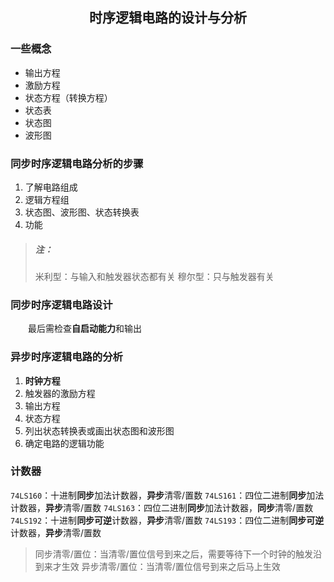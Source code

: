 <div style = text-align:center>

## 时序逻辑电路的设计与分析

</div>

### 一些概念

- 输出方程
- 激励方程
- 状态方程（转换方程）
- 状态表
- 状态图
- 波形图

### 同步时序逻辑电路分析的步骤

1. 了解电路组成
2. 逻辑方程组
3. 状态图、波形图、状态转换表
4. 功能

> ##### 注：
> 米利型：与输入和触发器状态都有关
> 穆尔型：只与触发器有关

### 同步时序逻辑电路设计

&emsp;&emsp;最后需检查**自启动能力**和输出

### 异步时序逻辑电路的分析

1. **时钟方程**
2. 触发器的激励方程
3. 输出方程
4. 状态方程
5. 列出状态转换表或画出状态图和波形图
6. 确定电路的逻辑功能

### 计数器

`74LS160`：十进制**同步**加法计数器，**异步**清零/置数
`74LS161`：四位二进制**同步**加法计数器，**异步**清零/置数
`74LS163`：四位二进制**同步**加法计数器，**同步**清零/置数
`74LS192`：十进制**同步可逆**计数器，**异步**清零/置数
`74LS193`：四位二进制**同步可逆**计数器，**异步**清零/置数

> 同步清零/置位：当清零/置位信号到来之后，需要等待下一个时钟的触发沿到来才生效
> 异步清零/置位：当清零/置位信号到来之后马上生效

